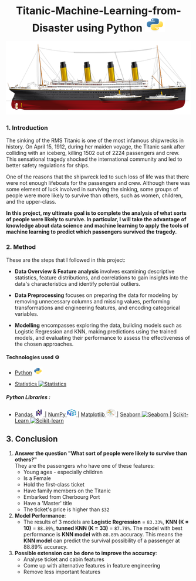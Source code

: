 <h1 align="center"> <a href="https://open.spotify.com/user/exll9wa5yql2llqyi1k5h56qm?si=YkkYuaD7SN60DMjXWo7eTQ&utm_source=copy-link" target="_blank"></a> Titanic-Machine-Learning-from-Disaster using Python <a href="https://github.com/mrankitgupta/PythonLessons" target="_blank"> <img src="https://raw.githubusercontent.com/devicons/devicon/master/icons/python/python-original.svg" alt="python" width="55" height="40"/> </a> </h1>

<p align="center">
  <img width="600" height="200" src="https://github.com/vinhphuphan/Titanic-Machine-Learning-from-Disaster/blob/main/Titanic.png">
</p>

### 1. Introduction

The sinking of the RMS Titanic is one of the most infamous shipwrecks in history. On April 15, 1912, during her maiden voyage, the Titanic sank after colliding with an iceberg, killing 1502 out of 2224 passengers and crew. This sensational tragedy shocked the international community and led to better safety regulations for ships.

One of the reasons that the shipwreck led to such loss of life was that there were not enough lifeboats for the passengers and crew. Although there was some element of luck involved in surviving the sinking, some groups of people were more likely to survive than others, such as women, children, and the upper-class.

**In this project, my ultimate goal is to complete the analysis of what sorts of people were likely to survive. In particular, I will take the advantage of knowledge about data science and machine learning to apply the tools of machine learning to predict which passengers survived the tragedy.**

### 2. Method

These are the steps that I followed in this project:
- **Data Overview & Feature analysis** involves examining descriptive statistics, feature distributions, and correlations to gain insights into the data's characteristics and identify potential outliers.

- **Data Preprocessing** focuses on preparing the data for modeling by removing unnecessary columns and missing values, performing transformations and engineering features, and encoding categorical variables.

- **Modelling** encompasses exploring the data, building models such as Logistic Regression and KNN, making predictions using the trained models, and evaluating their performance to assess the effectiveness of the chosen approaches.

#### Technologies used ⚙️
* <a href="https://github.com/mrankitgupta/Python-Lessons">Python</a> <a href="https://github.com/mrankitgupta/Python-Lessons" target="_blank"> <img src="https://raw.githubusercontent.com/devicons/devicon/master/icons/python/python-original.svg" alt="python" width="25" height="20"/> </a>

* <a href="https://github.com/mrankitgupta/Statistics-for-Data-Science-using-Python">Statistics</a><a href="https://github.com/mrankitgupta/Statistics-for-Data-Science-using-Python" target="_blank" rel="noreferrer"> <img src="https://raw.githubusercontent.com/mrankitgupta/66DaysOfData/c8c040f1c85d921db317152567f331354446286a/statistics-21.svg" alt="Statistics" width="25" height="25"/> </a>

##### Python Libraries : 
* <a href="https://github.com/mrankitgupta/Kaggle-Pandas-Solved-Exercises">Pandas</a><a href="https://github.com/mrankitgupta/Kaggle-Pandas-Solved-Exercises" target="_blank" rel="noreferrer"> <img src="https://raw.githubusercontent.com/devicons/devicon/2ae2a900d2f041da66e950e4d48052658d850630/icons/pandas/pandas-original.svg" alt="pandas" width="25" height="20"/> </a> |  <a href="https://numpy.org/">NumPy</a><a href="https://numpy.org/" target="_blank" rel="noreferrer"> <img src="https://raw.githubusercontent.com/mrankitgupta/mrankitgupta/2a582d085b324cff4917325112229027309ecae3/Numpy-logo.svg" alt="numpy" width="25" height="20"/> </a> |  <a href="https://matplotlib.org/">Matplotlib</a><a href="https://matplotlib.org/" target="_blank" rel="noreferrer"> <img src="https://raw.githubusercontent.com/mrankitgupta/mrankitgupta/1331979c3208a15be2c2a6177ffc38ced3d6b434/Matplotlib_icon.svg" alt="matplotlib" width="25" height="20"/> </a> |  <a href="https://seaborn.pydata.org">Seaborn</a><a href="https://seaborn.pydata.org" target="_blank" rel="noreferrer"> <img src="https://seaborn.pydata.org/_images/logo-mark-lightbg.svg" alt="Seaborn" width="25" height="20"/> </a>| <a href="https://scikit-learn.org/stable/">Scikit-Learn</a><a href="https://scikit-learn.org/stable/" target="_blank" rel="noreferrer"> <img src="https://upload.wikimedia.org/wikipedia/commons/0/05/Scikit_learn_logo_small.svg" alt="Scikit-learn" width="25" height="20"/> </a>

## 3. Conclusion
1.  **Answer the question "What sort of people were likely to survive than others?"**<br>
They are the passengers who have one of these features:
    - Young ages - especially children
    - Is a Female
    - Hold the first-class ticket
    - Have family members on the Titanic
    - Embarked from Cherbourg Port
    - Have a 'Master' title
    - The ticket's price is higher than `$32`
2. **Model Performance**:
    - The results of 3 models are **Logistic Regression** = `83.33%`, **KNN (K = 10)** = `88.89%`, **tunned KNN (K = 33)** = `87.78%`. The model with best performance is **KNN model** with `88.89%` accuracy. This means the **KNN model** can predict the survival possibility of a passenger at 88.89% accuracy.
3. **Possible extension can be done to improve the accuracy**:
    - Analyse ticket and cabin features
    - Come up with alternative features in feature engineering
    - Remove less important features



